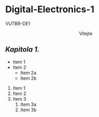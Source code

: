# Digital-Electronics-1
VUTBR-DE1
<div align="center">Vítejte</div>

## *Kapitola 1.*
* Item 1
* Item 2
  * Item 2a
  * Item 2b
  
1. Item 1
1. Item 2
1. Item 3
   1. Item 3a
   1. Item 3b
